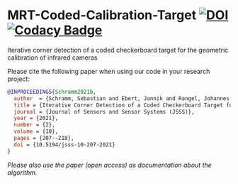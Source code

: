 # MRT-Coded-Calibration-Target [![DOI](https://zenodo.org/badge/DOI/10.5281/zenodo.4596313.svg)](https://doi.org/10.5281/zenodo.4596313) [![Codacy Badge](https://app.codacy.com/project/badge/Grade/fa618a60f59c459f8aa612d8fc0af5f3)](https://www.codacy.com/gh/MT-MRT/MRT-Coded-Calibration-Target/dashboard?utm_source=github.com&amp;utm_medium=referral&amp;utm_content=MT-MRT/MRT-Coded-Calibration-Target&amp;utm_campaign=Badge_Grade)

Iterative corner detection of a coded checkerboard target for the geometric calibration of infrared cameras


Please cite the following paper when using our code in your research project:
```BibTeX
@INPROCEEDINGS{Schramm2021b,
  author  = {Schramm, Sebastian and Ebert, Jannik and Rangel, Johannes and Schmoll, Robert and Kroll, Andreas},
  title = {Iterative Corner Detection of a Coded Checkerboard Target for the Geometric Calibration of Infrared Cameras},
  journal = {Journal of Sensors and Sensor Systems (JSSS)},
  year = {2021},
  number = {2}, 
  volume = {10},
  pages = {207--218},
  doi = {10.5194/jsss-10-207-2021}
}
```

*Please also use the paper (open access) as documentation about the algorithm.*
